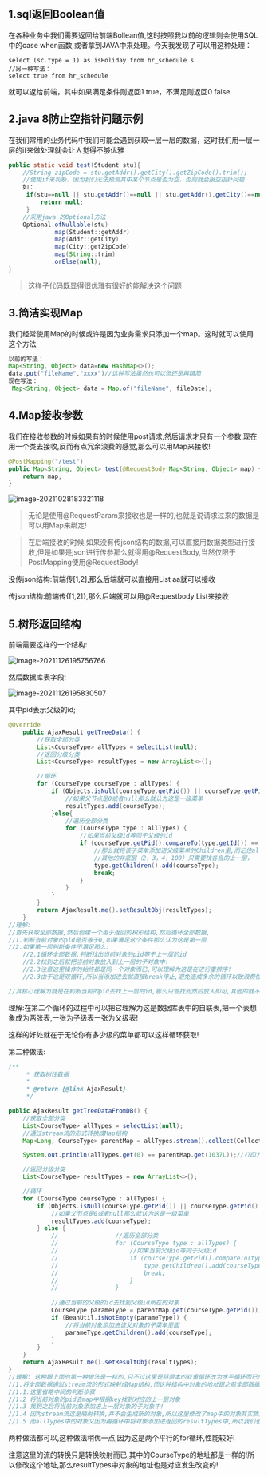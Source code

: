 ## 1.sql返回Boolean值

在各种业务中我们需要返回给前端Bollean值,这时按照我以前的逻辑则会使用SQL中的case when函数,或者拿到JAVA中来处理。今天我发现了可以用这种处理：

```mysql
select (sc.type = 1) as isHoliday from hr_schedule s
//另一种写法：
select true from hr_schedule 
```

就可以返给前端，其中如果满足条件则返回1 true，不满足则返回0 false

## 2.java 8防止空指针问题示例

在我们常用的业务代码中我们可能会遇到获取一层一层的数据，这时我们用一层一层的if来做处理就会让人觉得不够优雅

```java
public static void test(Student stu){
    //String zipCode = stu.getAddr().getCity().getZipCode().trim();
    //使用if来判断，因为我们无法预测其中某个节点是否为空，否则就会报空指针问题
    如：
     if(stu==null || stu.getAddr()==null || stu.getAddr().getCity()==null || stu.getAddr().getZipCode()==null){
         return null;
     }
    //采用java 的Optional方法
    Optional.ofNullable(stu)
        	.map(Student::getAddr)
        	.map(Addr::getCity)
        	.map(City::getZipCode)
        	.map(String::trim)
        	.orElse(null);
}
```

> 这样子代码既显得很优雅有很好的能解决这个问题

## 3.简洁实现Map

我们经常使用Map的时候或许是因为业务需求只添加一个map。这时就可以使用这个方法

```java
以前的写法：
Map<String, Object> data=new HashMap<>();
data.put("fileName","xxxx")//这种写法虽然也可以但还是再精简
现在写法：
 Map<String, Object> data = Map.of("fileName", fileDate);
```



## 4.Map接收参数

我们在接收参数的时候如果有的时候使用post请求,然后请求才只有一个参数,现在用一个类去接收,反而有点冗余浪费的感觉,那么可以用Map来接收!

```java
@PostMapping("/test")
public Map<String, Object> test(@RequestBody Map<String, Object> map) {
    return map;
}
```

![image-20211028183321118](https://gitee.com/miawei/pic-go-img/raw/master/imgs/image-20211028183321118.png)

> 无论是使用@RequestParam来接收也是一样的,也就是说请求过来的数据是可以用Map来绑定!

> 在后端接收的时候,如果没有传json结构的数据,可以直接用数据类型进行接收,但是如果是json进行传参那么就得用@RequestBody,当然仅限于PostMapping使用@RequestBody!

没传json结构:前端传[1,2],那么后端就可以直接用List<Integer> aa就可以接收

传json结构:前端传{[1,2]},那么后端就可以用@Requestbody List<Integer>来接收

## 5.树形返回结构

前端需要这样的一个结构:

![image-20211126195756766](https://gitee.com/miawei/pic-go-img/raw/master/imgs/image-20211126195756766.png)

然后数据库表字段:

![image-20211126195830507](https://gitee.com/miawei/pic-go-img/raw/master/imgs/image-20211126195830507.png)

其中pid表示父级的id;

```java
@Override
    public AjaxResult getTreeData() {
        //获取全部分类
        List<CourseType> allTypes = selectList(null);
        //返回分级分类
        List<CourseType> resultTypes = new ArrayList<>();

        //循环
        for (CourseType courseType : allTypes) {
            if (Objects.isNull(courseType.getPid()) || courseType.getPid().compareTo(0L) == 0) {
                //如果父节点是0或者null那么就认为这是一级菜单
                resultTypes.add(courseType);
            }else{
                //遍历全部分类
                for (CourseType type : allTypes) {
                    //如果当前父级id等同于父级的id
                    if (courseType.getPid().compareTo(type.getId()) == 0) {
                        //那么就将该子菜单添加进父级菜单的Children里,而记住allTypes修改了那么外面的循环也是循环的这个list,都是只在一个List里面修改!
                        //其他的非底层（2，3，4，100）只需要找各自的上一层，
                        type.getChildren().add(courseType);
                        break;
                    }
                }
            }
        }
        return AjaxResult.me().setResultObj(resultTypes);
    }
//理解:
//首先获取全部数据,然后创建一个用于返回的树形结构,然后循环全部数据,
//1.判断当前对象的pid是否等于0,如果满足这个条件那么认为这是第一层
//2.如果第一层判断条件不满足那么:
	//2.1循环全部数据,判断找出当前对象的pid等于上一层的id
	//2.2找到之后就把当前对象放入到上一层的子对象中!
	//2.3注意这里操作的始终都是同一个对象而已,可以理解为这是在进行重排序!
	//2.3由于这是双循环,所以当添加进去就直接break停止,避免造成多余的循环以致浪费性能

//其核心理解为就是在判断当前的pid去找上一层的id,那么只管找到然后放入即可,其他的就不需要考虑,这种就有点像小蝌蚪找妈妈,我只需找到上一层即可以拼接出完整的一条树形多级菜单!
```

理解:在第二个循环的过程中可以把它理解为这是数据库表中的自联表,把一个表想象成为两张表,一张为子级表一张为父级表!

这样的好处就在于无论你有多少级的菜单都可以这样循环获取!

第二种做法:

```java
/**
     * 获取树性数据
     *
     * @return {@link AjaxResult}
     */

public AjaxResult getTreeDataFromDB() {
    //获取全部分类
    List<CourseType> allTypes = selectList(null);
    //通过stream流的形式转换成Map结构
    Map<Long, CourseType> parentMap = allTypes.stream().collect(Collectors.toMap(CourseType::getId, courseType -> courseType));

    System.out.println(allTypes.get(0) == parentMap.get(1037L));//打印为true,表示这个流只是用于映射而已,其中对象的地址都是一样的!

    //返回分级分类
    List<CourseType> resultTypes = new ArrayList<>();

    //循环
    for (CourseType courseType : allTypes) {
        if (Objects.isNull(courseType.getPid()) || courseType.getPid().compareTo(0L) == 0) {
            //如果父节点是0或者null那么就认为这是一级菜单
            resultTypes.add(courseType);
        } else {
            //                //遍历全部分类
            //                for (CourseType type : allTypes) {
            //                    //如果当前父级id等同于父级id
            //                    if (courseType.getPid().compareTo(type.getId()) == 0) {
            //                        type.getChildren().add(courseType);
            //                        break;
            //                    }
            //                }
            
            //通过当前的父级的id去找到父级id所在的对象
            CourseType parameType = parentMap.get(courseType.getPid());
            if (BeanUtil.isNotEmpty(parameType)) {
                //将当前对象添加进该父对象的子菜单里面
                parameType.getChildren().add(courseType);
            }
        }
    }
    return AjaxResult.me().setResultObj(resultTypes);
}
//理解: 这种跟上面的第一种做法是一样的,只不过这里是将原本的双重循环改为水平循环而已! 提高了查询效率!
//1.将全部数据通过stream流的形式映射成Map结构,而这种结构中对象的地址跟之前全部数据中的地址都是一样的!
//1.1.这里省略中间的判断步骤
//1.2 将当前对象的pid去map中根据key找到对应的上一层对象
//1.3 找到之后将当前对象添加进上一层对象的子对象中!
//1.4 因为stream流这是映射转换,并不会生成新的对象,所以这里修改了map中的对象其实质还是修改了全部数据allTypes;
//1.5 而allTypes中的对象又因为再循环中将对象添加进返回的resultTypes中,所以我们也能在返回的对象中可以看出全部的树形结构的菜单展示数据!
```

两种做法都可以,这种做法稍优一点,因为这是两个平行的for循环,性能较好!

注意这里的流的转换只是转换映射而已,其中的CourseType的地址都是一样的!所以修改这个地址,那么resultTypes中对象的地址也是对应发生改变的!
